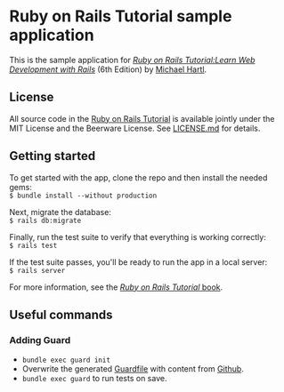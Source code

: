 # Ruby on Rails Tutorial sample application

This is the sample application for [*Ruby on Rails Tutorial:Learn Web Development with Rails*](https://www.railstutorial.org/) (6th Edition) by [Michael Hartl](https://www.michaelhartl.com/).

## License

All source code in the [Ruby on Rails Tutorial](https://www.railstutorial.org/) is available jointly under the MIT License and the Beerware License. See [LICENSE.md](LICENSE.md) for details.

## Getting started

To get started with the app, clone the repo and then install the needed gems:  
```$ bundle install --without production```

Next, migrate the database:  
```$ rails db:migrate```

Finally, run the test suite to verify that everything is working correctly:  
```$ rails test```

If the test suite passes, you'll be ready to run the app in a local server:  
```$ rails server```

For more information, see the [*Ruby on Rails Tutorial* book](https://www.railstutorial.org/book).

## Useful commands

### Adding Guard

- `bundle exec guard init`
- Overwrite the generated [Guardfile](Guardfile) with content from [Github](https://github.com/mhartl/sample_app_6th_ed/blob/master/Guardfile).
- `bundle exec guard` to run tests on save.
